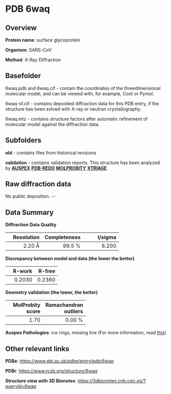 # PDB 6waq

## Overview

**Protein name**: surface glycoprotein

**Organism**: SARS-CoV

**Method**: X-Ray Diffraction

## Basefolder

6waq.pdb and 6waq.cif - contain the coordinates of the threedimensional molecular model, and can be viewed with, for example, Coot or Pymol.

6waq-sf.cif - contains deposited diffraction data for this PDB entry, if the structure has been solved with X-ray or neutron crystallography.

6waq.mtz - contains structure factors after automatic refinement of molecular model against the diffraction data.

## Subfolders



**old** - contains files from historical revisions

**validation** - contains validation reports. This structure has been analyzed by [**AUSPEX**](https://github.com/thorn-lab/coronavirus_structural_task_force/tree/master/pdb/surface_glycoprotein/SARS-CoV/6waq/validation/auspex) [**PDB-REDO**](https://github.com/thorn-lab/coronavirus_structural_task_force/tree/master/pdb/surface_glycoprotein/SARS-CoV/6waq/validation/pdb-redo) [**MOLPROBITY**](https://github.com/thorn-lab/coronavirus_structural_task_force/tree/master/pdb/surface_glycoprotein/SARS-CoV/6waq/validation/molprobity) [**XTRIAGE**](https://github.com/thorn-lab/coronavirus_structural_task_force/blob/master/pdb/surface_glycoprotein/SARS-CoV/6waq/validation/Xtriage_output.log) 

## Raw diffraction data

No public deposition. --<br> 

## Data Summary
**Diffraction Data Quality**

|   | Resolution | Completeness| I/sigma |
|---|-------------:|----------------:|--------------:|
|   |2.20 Å|99.5  %|<img width=50/>6.200|

**Discrepancy between model and data (the lower the better)**

|   | **R-work**| **R-free**   
|---|-------------:|----------------:|           
||  0.2030|  0.2360|

**Geometry validation (the lower, the better)**

|   |**MolProbity<br>score**| **Ramachandran<br>outliers** 
|---|-------------:|----------------:|
||  1.70|  0.00 %|

**Auspex Pathologies**: ice rings, missing line (For more information, read [this](https://github.com/thorn-lab/coronavirus_structural_task_force/blob/master/pdb/surface_glycoprotein/SARS-CoV/6waq/validation/auspex/6waq_auspex_comments.txt))

 



## Other relevant links 
**PDBe**:  https://www.ebi.ac.uk/pdbe/entry/pdb/6waq
 
**PDBr**: https://www.rcsb.org/structure/6waq 

**Structure view with 3D Bionotes**: https://3dbionotes.cnb.csic.es/?queryId=6waq

